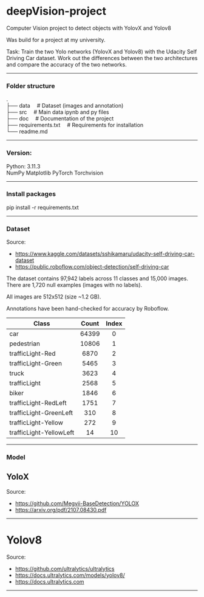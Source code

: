 # deepVision-project
Computer Vision project to detect objects with YolovX and Yolov8

Was build for a project at my university.

Task:
Train the two Yolo networks (YolovX and Yolov8) with the Udacity Self Driving Car dataset. Work out the differences between the two architectures and compare the accuracy of the two networks.

------------------------------------------------------------------------------------------
### Folder structure
.<br>
├── data                    &emsp;# Dataset (images and annotation)<br>
├── src                     &emsp;# Main data ipynb and py files<br>
├── doc                     &emsp;# Documentation of the project<br>
├── requirements.txt        &emsp;# Requirements for installation<br>
└── readme.md<br>


------------------------------------------------------------------------------------------
### Version:

Python: 3.11.3<br>
NumPy
Matplotlib
PyTorch
Torchvision


------------------------------------------------------------------------------------------
### Install packages
pip install -r requirements.txt




------------------------------------------------------------------------------------------
### Dataset
Source: 
- https://www.kaggle.com/datasets/sshikamaru/udacity-self-driving-car-dataset
- https://public.roboflow.com/object-detection/self-driving-car

The dataset contains 97,942 labels across 11 classes and 15,000 images. There are 1,720 null examples (images with no labels).

All images are 512x512 (size ~1.2 GB).

Annotations have been hand-checked for accuracy by Roboflow.


| Class                     | Count | Index |
|---------------------------|:-----:|:-----:|
| car                       | 64399 |  0    |
| pedestrian                | 10806 |  1    |
| trafficLight-Red          |  6870 |  2    |
| trafficLight-Green        |  5465 |  3    |
| truck                     |  3623 |  4    |
| trafficLight              |  2568 |  5    |
| biker                     |  1846 |  6    |
| trafficLight-RedLeft      |  1751 |  7    |
| trafficLight-GreenLeft    |  310  |  8    |
| trafficLight-Yellow       |  272  |  9    |
| trafficLight-YellowLeft   |  14   |  10   |


------------------------------------------------------------------------------------------
### Model
## YoloX
Source:
- https://github.com/Megvii-BaseDetection/YOLOX
- https://arxiv.org/pdf/2107.08430.pdf



------------------------------------------------------------------------------------------
# Yolov8
Source:
- https://github.com/ultralytics/ultralytics
- https://docs.ultralytics.com/models/yolov8/
- https://docs.ultralytics.com



------------------------------------------------------------------------------------------
